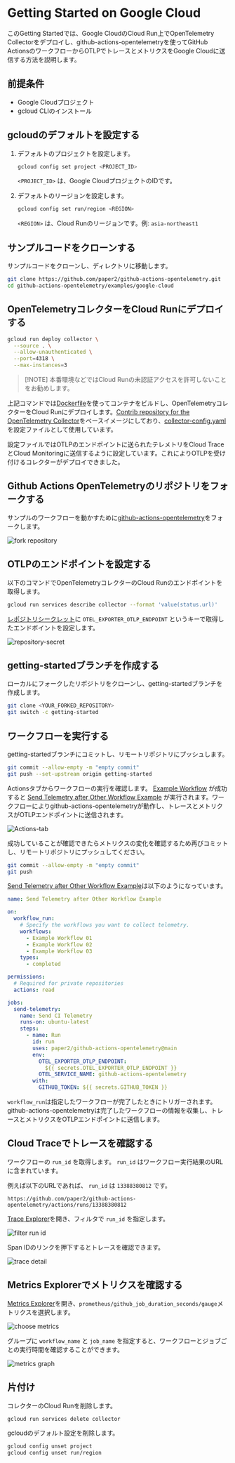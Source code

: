 # Getting Started on Google Cloud

このGetting Startedでは、Google CloudのCloud Run上でOpenTelemetry
Collectorをデプロイし、github-actions-opentelemetryを使ってGitHub
ActionsのワークフローからOTLPでトレースとメトリクスをGoogle
Cloudに送信する方法を説明します。

## 前提条件

- Google Cloudプロジェクト
- gcloud CLIのインストール

## gcloudのデフォルトを設定する

1. デフォルトのプロジェクトを設定します。

   ```sh
   gcloud config set project <PROJECT_ID>
   ```

   `<PROJECT_ID>` は、Google CloudプロジェクトのIDです。

2. デフォルトのリージョンを設定します。

   ```sh
   gcloud config set run/region <REGION>
   ```

   `<REGION>` は、Cloud Runのリージョンです。例: `asia-northeast1`

## サンプルコードをクローンする

サンプルコードをクローンし、ディレクトリに移動します。

```sh
git clone https://github.com/paper2/github-actions-opentelemetry.git
cd github-actions-opentelemetry/examples/google-cloud
```

## OpenTelemetryコレクターをCloud Runにデプロイする

```sh
gcloud run deploy collector \
  --source . \
  --allow-unauthenticated \
  --port=4318 \
  --max-instances=3
```

> [!NOTE] 本番環境などではCloud
> Runの未認証アクセスを許可しないことをお勧めします。

上記コマンドでは[Dockerfile](./Dockerfile)を使ってコンテナをビルドし、OpenTelemetryコレクターをCloud
Runにデプロイします。[Contrib repository for the OpenTelemetry Collector](https://github.com/open-telemetry/opentelemetry-collector-contrib)をベースイメージにしており、[collector-config.yaml](./collector-config.yaml)を設定ファイルとして使用しています。

設定ファイルではOTLPのエンドポイントに送られたテレメトリをCloud TraceとCloud
Monitoringに送信するように設定しています。これによりOTLPを受け付けるコレクターがデプロイできました。

## Github Actions OpenTelemetryのリポジトリをフォークする

サンプルのワークフローを動かすために[github-actions-opentelemetry](https://github.com/paper2/github-actions-opentelemetry)をフォークします。

![fork repository](../../img/fork-repository.png)

## OTLPのエンドポイントを設定する

以下のコマンドでOpenTelemetryコレクターのCloud Runのエンドポイントを取得します。

```sh
gcloud run services describe collector --format 'value(status.url)'
```

[レポジトリシークレット](https://docs.github.com/en/actions/security-for-github-actions/security-guides/using-secrets-in-github-actions#creating-secrets-for-a-repository)に
`OTEL_EXPORTER_OTLP_ENDPOINT` というキーで取得したエンドポイントを設定します。

![repository-secret](../../img/repository-secret.png)

## getting-startedブランチを作成する

ローカルにフォークしたリポジトリをクローンし、getting-startedブランチを作成します。

```sh
git clone <YOUR_FORKED_REPOSITORY>
git switch -c getting-started
```

## ワークフローを実行する

getting-startedブランチにコミットし、リモートリポジトリにプッシュします。

```sh
git commit --allow-empty -m "empty commit"
git push --set-upstream origin getting-started
```

Actionsタブからワークフローの実行を確認します。
[Example Workflow](../../.github/workflows/example-workflow-01.yml) が成功すると
[Send Telemetry after Other Workflow Example](../../.github/workflows/example-run-action.yml)
が実行されます。ワークフローによりgithub-actions-opentelemetryが動作し、トレースとメトリクスがOTLPエンドポイントに送信されます。

![Actions-tab](../../img/actions-tab.png)

成功していることが確認できたらメトリクスの変化を確認するため再びコミットし、リモートリポジトリにプッシュしてください。

```sh
git commit --allow-empty -m "empty commit"
git push
```

[Send Telemetry after Other Workflow Example](../../.github/workflows/example-run-action.yml)は以下のようになっています。

```yaml
name: Send Telemetry after Other Workflow Example

on:
  workflow_run:
    # Specify the workflows you want to collect telemetry.
    workflows:
      - Example Workflow 01
      - Example Workflow 02
      - Example Workflow 03
    types:
      - completed

permissions:
  # Required for private repositories
  actions: read

jobs:
  send-telemetry:
    name: Send CI Telemetry
    runs-on: ubuntu-latest
    steps:
      - name: Run
        id: run
        uses: paper2/github-actions-opentelemetry@main
        env:
          OTEL_EXPORTER_OTLP_ENDPOINT:
            ${{ secrets.OTEL_EXPORTER_OTLP_ENDPOINT }}
          OTEL_SERVICE_NAME: github-actions-opentelemetry
        with:
          GITHUB_TOKEN: ${{ secrets.GITHUB_TOKEN }}
```

`workflow_run`は指定したワークフローが完了したときにトリガーされます。github-actions-opentelemetryは完了したワークフローの情報を収集し、トレースとメトリクスをOTLPエンドポイントに送信します。

## Cloud Traceでトレースを確認する

ワークフローの `run_id` を取得します。 `run_id`
はワークフロー実行結果のURLに含まれています。

例えば以下のURLであれば、 `run_id` は `13388380812` です。

```
https://github.com/paper2/github-actions-opentelemetry/actions/runs/13388380812
```

[Trace Explorer](https://console.cloud.google.com/traces/explorer)を開き、フィルタで
`run_id` を指定します。

![filter run id](../../img/filter-run-id.png)

Span IDのリンクを押下するとトレースを確認できます。

![trace detail](../../img/trace-detail.png)

## Metrics Explorerでメトリクスを確認する

[Metrics Explorer](https://console.cloud.google.com/monitoring/metrics-explorer)を開き、`prometheus/github_job_duration_seconds/gauge`メトリクスを選択します。

![choose metrics](../../img/choose-metrics.png)

グループに `workflow_name` と `job_name`
を指定すると、ワークフローとジョブごとの実行時間を確認することができます。

![metrics graph](../../img/metrics-graph.png)

## 片付け

コレクターのCloud Runを削除します。

```sh
gcloud run services delete collector
```

gcloudのデフォルト設定を削除します。

```sh
gcloud config unset project
gcloud config unset run/region
```
